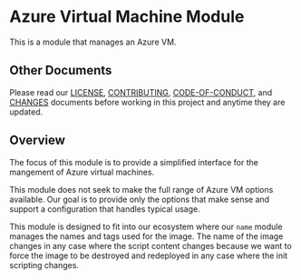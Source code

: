 # Azure Virtual Machine Module
This is a module that manages an Azure VM.

## Other Documents
Please read our [LICENSE][lice], [CONTRIBUTING][cont], [CODE-OF-CONDUCT][code],
and [CHANGES][chge] documents before working in this project and anytime they
are updated.

## Overview
The focus of this module is to provide a simplified interface for the mangement
of Azure virtual machines.

This module does not seek to make the full range of Azure VM options available.
Our goal is to provide only the options that make sense and support a
configuration that handles typical usage.

This module is designed to fit into our ecosystem where our `name` module
manages the names and tags used for the image. The name of the image changes in
any case where the script content changes because we want to force the image to
be destroyed and redeployed in any case where the init scripting changes.

[chge]: ./CHANGES.md
[code]: ./CODE-OF-CONDUCT.md
[cont]: ./CONTRIBUTING.md
[lice]: ./LICENSE.md
